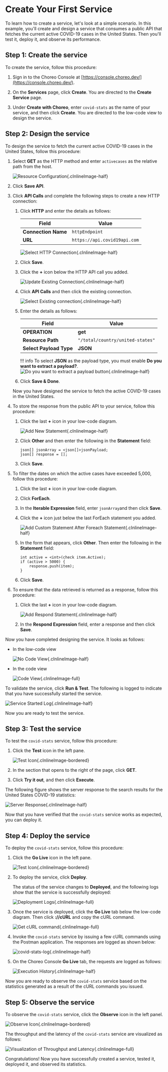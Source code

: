 # Create Your First Service

To learn how to create a service, let's look at a simple scenario. In this example, you'll create and design a service that consumes a public API that fetches the current active COVID-19 cases in the United States. Then you'll test it, deploy it, and observe its performance.

## Step 1: Create the service

To create the service, follow this procedure:

1. Sign in to the Choreo Console at [https://console.choreo.dev/](https://console.choreo.dev/).
    
2. On the **Services** page, click **Create**. You are directed to the **Create Service** page.

3. Under **Create with Choreo**, enter `covid-stats` as the name of your service, and then click **Create**. You are directed to the low-code view to design the service.

## Step 2: Design the service

To design the service to fetch the current active COVID-19 cases in the United States, follow this procedure:

1. Select **GET** as the HTTP method and enter `activecases` as the relative path from the host.

    ![Resource Configuration](../assets/img/services/configure-api-trigger.png){.cInlineImage-half}
    
2. Click **Save API**.  

3. Click **API Calls** and complete the following steps to create a new HTTP connection:

    1. Click **HTTP** and enter the details as follows:
    
        | **Field**           | **Value**                      |
        |---------------------|--------------------------------|
        | **Connection Name** | `httpEndpoint`                 |
        | **URL**             | `https://api.covid19api.com`   |
    
        ![Select HTTP Connection](../assets/img/services/select-http-connection.png){.cInlineImage-half}
        
    2. Click **Save**.
        
    3. Click the **+** icon below the HTTP API call you added. 
    
        ![Update Existing Connection](../assets/img/services/update-existing-connection.png){.cInlineImage-half}
        
    4. Click **API Calls** and then click the existing connection.
    
        ![Select Existing connection](../assets/img/services/select-existing-connection.png){.cInlineImage-half}
        
    5. Enter the details as follows:
        
        | **Field**               | **Value**                       |
        |-------------------------|---------------------------------|
        | **OPERATION**           | **get**                         |
        | **Resource Path**       | `"/total/country/united-states"`|
        | **Select Payload Type** | **JSON**                        |
        
        !!! info
            To select **JSON** as the payload type, you must enable **Do you want to extract a payload?**.
            ![Do you want to extract a payload button](../assets/img/services/enable-payload.png){.cInlineImage-half}

    6. Click **Save & Done**.
        
   Now you have designed the service to fetch the active COVID-19 cases in the United States.
    
4. To store the response from the public API to your service, follow this procedure:

    1. Click the last **+** icon in your low-code diagram.

        ![Add New Statement](../assets/img/services/add-custom-statement.png){.cInlineImage-half}
    
    2. Click **Other** and then enter the following in the **Statement** field:
    
        ```
        json[] jsonArray = <json[]>jsonPayload;
        json[] response = [];
        ```
        
    3. Click **Save**.
    
5. To filter the dates on which the active cases have exceeded 5,000, follow this procedure: 

    1. Click the last **+** icon in your low-code diagram.
    
    2. Click **ForEach**.

    3. In the **Iterable Expression** field, enter `jsonArray`and then click **Save**.
    
    4. Click the **+** icon just below the last ForEach statement you added.

        ![Add Custom Statement After Foreach Statement](../assets/img/services/add-custom-statement-after-foreach-statement.png){.cInlineImage-half}
    
    5. In the form that appears, click **Other**. Then enter the following in the **Statement** field:

        ```ballerina
        int active = <int>(check item.Active);
        if (active > 5000) {
            response.push(item);
        }
        ```
    6. Click **Save**.
    
6. To ensure that the data retrieved is returned as a response, follow this procedure: 

    1. Click the last **+** icon in your low-code diagram.

        ![Add Respond Statement](../assets/img/services/add-respond-statement.png){.cInlineImage-half}
    
    2. In the **Respond Expression** field, enter a response and then click **Save**.

Now you have completed designing the service. It looks as follows:

- In the low-code view

  ![No Code View](../assets/img/services/choreo-service-low-code-view.png){.cInlineImage-half}

- In the code view

  ![Code View](../assets/img/services/choreo-service-code-view.png){.cInlineImage-full}

    
To validate the service, click **Run & Test**. The following is logged to indicate that you have successfully started the service.

![Service Started Log](../assets/img/services/service-started-notification.png){.cInlineImage-half}
    
Now you are ready to test the service.
   
## Step 3: Test the service

To test the `covid-stats` service, follow this procedure:

1. Click the **Test** icon in the left pane.

    ![Test Icon](../assets/img/services/test-icon.png){.cInlineImage-bordered}

2. In the section that opens to the right of the page, click **GET**.

3. Click **Try it out**, and then click **Execute**.

The following figure shows the server response to the search results for the United States COVID-19 statistics:

![Server Response](../assets/img/services/server-response.png){.cInlineImage-half}

Now that you have verified that the `covid-stats` service works as expected, you can deploy it.

## Step 4: Deploy the service

To deploy the `covid-stats` service, follow this procedure:

1. Click the **Go Live** icon in the left pane.

    ![Test Icon](../assets/img/services/deploy-icon.png){.cInlineImage-bordered}

2. To deploy the service, click **Deploy**.

    The status of the service changes to **Deployed**, and the following logs show that the service is successfully deployed:    

    ![Deployment Logs](../assets/img/services/deployment-logs.png){.cInlineImage-full}

3. Once the service is deployed, click the **Go Live** tab below the low-code diagram. Then click **://cURL** and copy the cURL command.

    ![Get cURL command](../assets/img/services/copy-curl-command.png){.cInlineImage-full}
    
4. Invoke the `covid-stats` service by issuing a few cURL commands using the Postman application. The responses are logged as shown below:
    
    ![covid-stats-log](../assets/img/services/covid-stats-log.png){.cInlineImage-half}
    
5. On the Choreo Console **Go Live** tab, the requests are logged as follows:
    
    ![Execution History](../assets/img/services/execution-history.png){.cInlineImage-half}
    
Now you are ready to observe the `covid-stats` service based on the statistics generated as a result of the cURL commands you issued. 

## Step 5: Observe the service

To observe the `covid-stats` service, click the **Observe** icon in the left panel.

![Observe Icon](../assets/img/services/observe-icon.png){.cInlineImage-bordered}

The throughput and the latency of the `covid-stats` service are visualized as follows:

![Visualization of Throughput and Latency](../assets/img/services/visualization-of-statistics.png){.cInlineImage-full}

Congratulations! Now you have successfully created a service, tested it, deployed it, and observed its statistics.
